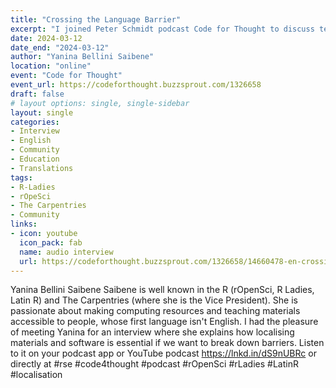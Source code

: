 ```yaml
---
title: "Crossing the Language Barrier"
excerpt: "I joined Peter Schmidt podcast Code for Thought to discuss teaching, localization, barriers to be part of the OSS being a non-native English speaker"
date: 2024-03-12
date_end: "2024-03-12"
author: "Yanina Bellini Saibene"
location: "online"
event: "Code for Thought"
event_url: https://codeforthought.buzzsprout.com/1326658
draft: false
# layout options: single, single-sidebar
layout: single
categories:
- Interview
- English
- Community
- Education
- Translations
tags:
- R-Ladies
- rOpeSci
- The Carpentries
- Community
links:
- icon: youtube
  icon_pack: fab
  name: audio interview 
  url: https://codeforthought.buzzsprout.com/1326658/14660478-en-crossing-the-language-barrier-yanina-saibene
---
```


Yanina Bellini Saibene Saibene is well known in the R (rOpenSci, R Ladies, Latin R) and The Carpentries (where she is the Vice President). She is passionate about making computing resources and teaching materials accessible to people, whose first language isn't English.
I had the pleasure of meeting Yanina for an interview where she explains how localising materials and software is essential if we want to break down barriers.
Listen to it on your podcast app or YouTube podcast https://lnkd.in/dS9nUBRc or directly at 
#rse #code4thought #podcast #rOpenSci #rLadies #LatinR #localisation